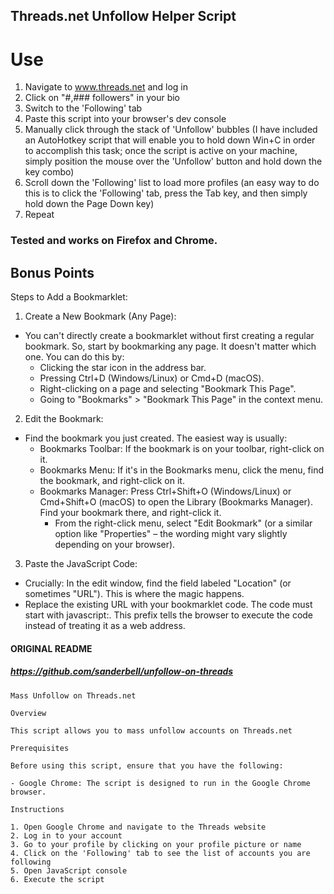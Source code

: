 ## Threads.net Unfollow Helper Script

# Use
1. Navigate to www.threads.net and log in
2. Click on "#,### followers" in your bio
3. Switch to the 'Following' tab
4. Paste this script into your browser's dev console
5. Manually click through the stack of 'Unfollow' bubbles (I have included an AutoHotkey script that will enable you to hold down Win+C in order to accomplish this task; once the script is active on your machine, simply position the mouse over the 'Unfollow' button and hold down the key combo)
6. Scroll down the 'Following' list to load more profiles (an easy way to do this is to click the 'Following' tab, press the Tab key, and then simply hold down the Page Down key)
7. Repeat

### Tested and works on Firefox and Chrome.

## Bonus Points

Steps to Add a Bookmarklet:

1. Create a New Bookmark (Any Page):
- You can't directly create a bookmarklet without first creating a regular bookmark. So, start by bookmarking any page. It doesn't matter which one. You can do this by:
  - Clicking the star icon in the address bar.
  - Pressing Ctrl+D (Windows/Linux) or Cmd+D (macOS).
  - Right-clicking on a page and selecting "Bookmark This Page".
  - Going to "Bookmarks" > "Bookmark This Page" in the context menu.

2. Edit the Bookmark:
- Find the bookmark you just created. The easiest way is usually:
  - Bookmarks Toolbar: If the bookmark is on your toolbar, right-click on it.
  - Bookmarks Menu: If it's in the Bookmarks menu, click the menu, find the bookmark, and right-click on it.
  - Bookmarks Manager: Press Ctrl+Shift+O (Windows/Linux) or Cmd+Shift+O (macOS) to open the Library (Bookmarks Manager). Find your bookmark there, and right-click it.
    - From the right-click menu, select "Edit Bookmark" (or a similar option like "Properties" – the wording might vary slightly depending on your browser).

3. Paste the JavaScript Code:
- Crucially: In the edit window, find the field labeled "Location" (or sometimes "URL"). This is where the magic happens.
- Replace the existing URL with your bookmarklet code. The code must start with javascript:. This prefix tells the browser to execute the code instead of treating it as a web address.

#### ORIGINAL README
##### https://github.com/sanderbell/unfollow-on-threads
```
Mass Unfollow on Threads.net

Overview

This script allows you to mass unfollow accounts on Threads.net 

Prerequisites

Before using this script, ensure that you have the following:

- Google Chrome: The script is designed to run in the Google Chrome browser.

Instructions

1. Open Google Chrome and navigate to the Threads website
2. Log in to your account
3. Go to your profile by clicking on your profile picture or name
4. Click on the 'Following' tab to see the list of accounts you are following
5. Open JavaScript console
6. Execute the script
```
